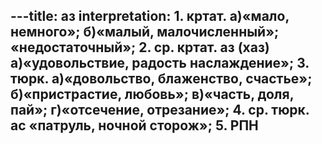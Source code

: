---title: аз
interpretation: 1. кртат. а)«мало, немного»; б)«малый, малочисленный»; «недостаточный»; 2. ср. кртат. аз (хаз) а)«удовольствие, радость наслаждение»; 3. тюрк. а)«довольство, блаженство, счастье»; б)«пристрастие, любовь»; в)«часть, доля, пай»; г)«отсечение, отрезание»; 4. ср. тюрк. ас «патруль, ночной сторож»; 5. РПН
---
